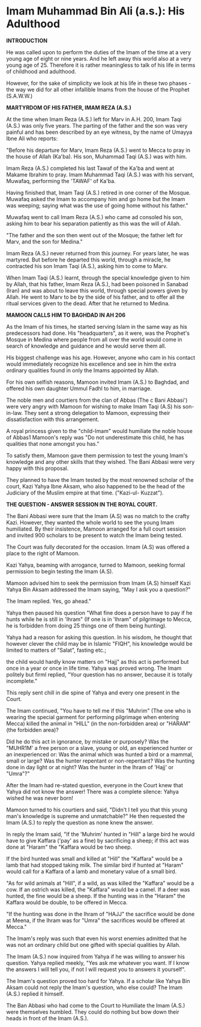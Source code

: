 Imam Muhammad Bin Ali (a.s.): His Adulthood
===========================================

**INTRODUCTION**

He was called upon to perform the duties of the Imam of the time at a
very young age of eight or nine years. And he left away this world also
at a very young age of 25. Therefore it is rather meaningless to talk of
his life in terms of childhood and adulthood.

However, for the sake of simplicity we look at his life in these two
phases - the way we did for all other infallible Imams from the house of
the Prophet (S.A.W.W.)

**MARTYRDOM OF HIS FATHER, IMAM REZA (A.S.)**

At the time when Imam Reza (A.S.) left for Marv in A.H. 200, Imam Taqi
(A.S.) was only five years. The parting of the father and the son was
very painful and has been described by an eye witness, by the name of
Umayya Ibne Ali who reports:

"Before his departure for Marv, Imam Reza (A.S.) went to Mecca to pray
in the house of Allah (Ka'ba). His son, Muhammad Taqi (A.S.) was with
him.

Imam Reza (A.S.) completed his last Tawaf of the Ka'ba and went at
Makame Ibrahim to pray. Imam Muhammad Taqi (A.S.) was with his servant,
Muwafaq, performing the 'TAWAF' of Ka'ba.

Having finished that, Imam Taqi (A.S.) retired in one corner of the
Mosque. Muwafaq asked the Imam to accompany him and go home but the Imam
was weeping; saying what was the use of going home without his
father."

Muwafaq went to call Imam Reza (A.S.) who came ad consoled his son,
asking him to bear his separation patiently as this was the will of
Allah.

"The father and the son then went out of the Mosque; the father left
for Marv, and the son for Medina."

Imam Reza (A.S.) never returned from this journey. For years later, he
was martyred. But before he departed this world, through a miracle, he
contracted his son Imam Taqi (A.S.), asking him to come to Marv.

When Imam Taqi (A.S.) learnt, through the special knowledge given to
him by Allah, that his father, Imam Reza (A.S.), had been poisoned in
Sanabad (Iran) and was about to leave this world, through special powers
given by Allah. He went to Marv to be by the side of his father, and to
offer all the ritual services given to the dead. After that he returned
to Medina.


**MAMOON CALLS HIM TO BAGHDAD IN AH 206**

As the Imam of his times, he started serving Islam in the same way as
his predecessors had done. His "headquarters", as it were, was the
Prophet's Mosque in Medina where people from all over the world would
come in search of knowledge and guidance and he would serve them all.

His biggest challenge was his age. However, anyone who cam in his
contact would immediately recognize his excellence and see in him the
extra ordinary qualities found in only the Imams appointed by Allah.

For his own selfish reasons, Mamoon invited Imam (A.S.) to Baghdad, and
offered his own daughter Ummul Fadhl to him, in marriage.

The noble men and courtiers from the clan of Abbas (The c Bani Abbasi')
were very angry with Mamoon for wishing to make Imam Taqi (A.S) his
son-in-law. They sent a strong delegation to Mamoon, expressing their
dissatisfaction with this arrangement.

A royal princess given to the "child-Imam" would humiliate the noble
house of Abbas1 Mamoon's reply was "Do not underestimate this child, he
has qualities that none amongst you has."

To satisfy them, Mamoon gave them permission to test the young Imam's
knowledge and any other skills that they wished. The Bani Abbasi were
very happy with this proposal.

They planned to have the Imam tested by the most renowned scholar of
the court, Kazi Yahya Ibne Aksam, who also happened to be the head of
the Judiciary of the Muslim empire at that time. ("Kazi-ul- Kuzzat").

**THE QUESTION - ANSWER SESSION IN THE ROYAL COURT.**

The Bani Abbasi were sure that the Imam (A.S) was no match to the
crafty Kazi. However, they wanted the whole world to see the young Imam
humiliated. By their insistence, Mamoon arranged for a full court
session and invited 900 scholars to be present to watch the Imam being
tested.

The Court was fully decorated for the occasion. Irnam (A.S) was offered
a place to the right of Mamoon.

Kazi Yahya, beaming with arrogance, turned to Mamoon, seeking formal
permission to begin testing the Imam (A.S).

Mamoon advised him to seek the permission from Imam (A.S) himself Kazi
Yahya Bin Aksam addressed the Imam saying, "May I ask you a question?"

The Imam replied. Yes, go ahead."

Yahya then paused his question "What fine does a person have to pay if
he hunts while he is still in 'Ihram" (If one is in 'Ihram" of
pilgrimage to Mecca, he is forbidden from doing 25 things one of them
being hunting).

Yahya had a reason for asking this question. In his wisdom, he thought
that however clever the child may be in Islamic "FIQH", his knowledge
would be limited to matters of "Salat", fasting etc.;

the child would hardly know matters on "Hajj" as this act is performed
but once in a year or once in life time. Yahya was proved wrong. The
Imam politely but firml replied, "Your question has no answer, because
it is totally incomplete."

This reply sent chill in die spine of Yahya and every one present in
the Court.

The Imam continued, "You have to tell me if this "Muhrim" (The one who
is wearing the special garment for performing pilgrimage when entering
Mecca) killed the animal in "HILL" (in the non-forbidden area) or
"HARAM" (the forbidden area)?

Did he do this act in ignorance, by mistake or purposely? Was the
"MUHR1M' a free person or a slave, young or old, an experienced hunter
or an inexperienced or: Was the animal which was hunted a bird or a
mammal, small or large? Was the hunter repentant or non-repentant? Was
the hunting done in day light or at night? Was the hunter in the Ihram
of 'Hajj' or "Umra"?"

After the Imam had re-stated question, everyone in the Court knew that
Yahya did not know the answer! There was a complete silence: Yahya
wished he was never born!

Mamoon turned to his courtiers and said, "Didn't I tell you that this
young man's knowledge is supreme and unmatchable?" He then requested the
Imam (A.S.) to reply the question as none knew the answer.

In reply the Imam said, "If the 'Muhrim' hunted in "Hill" a large bird
he would have to give Kaffara ('pay' as a fine) by sacrificing a sheep;
if this act was done at "Haram" the "Kaffara would be two sheep.

If the bird hunted was small and killed at "Hill" the "Kaffara" would
be a lamb that had stopped taking milk. The similar bird if hunted at
"Haram" would call for a Kaffara of a lamb and monetary value of a small
bird.

"As for wild animals at "Hill", if a wild, as was killed the "Kaffara"
would be a cow. If an ostrich was killed, the "Kaffara" would be a
camel. If a deer was hunted, the fine would be a sheep. If the hunting
was in the "Haram" the Kaffara would be double, to be offered in
Mecca.

"If the hunting was done in the Ihram of "HAJJ" the sacrifice would be
done at Meena, if the Ihram was for "Umra" the sacrifices would be
offered at Mecca."

The Imam's reply was such that even his worst enemies admitted that he
was not an ordinary child but one gifted with special qualities by
Allah.

The Imam (A.S.) now inquired from Yahya if he was willing to answer his
question. Yahya replied meekly, "Yes ask me whatever you want. If I know
the answers I will tell you, if not I will request you to answers it
yourself".

The Imam's question proved too hard for Yahya. If a scholar like Yahya
Bin Aksam could not reply the Imam's question, who else could? The Imam
(A.S.) replied it himself.

The Ban Abbasi who had come to the Court to Humiliate the Imam (A.S.)
were themselves humbled. They could do nothing but bow down their heads
in front of the Imam (A.S.).


